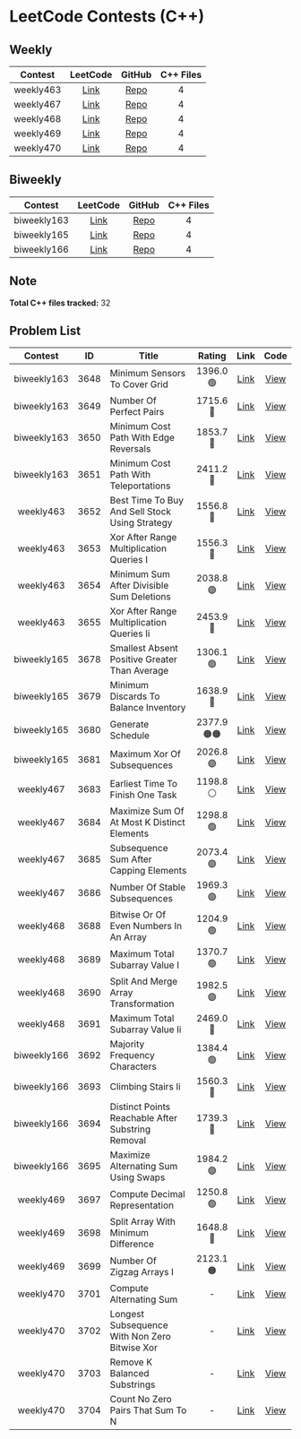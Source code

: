 # LeetCode Contests (C++)

## Weekly

| Contest | LeetCode | GitHub | C++ Files |
|:-------:|:--------:|:------:|:---------:|
| weekly463 | [Link](https://leetcode.com/contest/weekly-contest-463/) | [Repo](https://github.com/cyc6221/leetcode/tree/main/contests/weekly463) | 4 |
| weekly467 | [Link](https://leetcode.com/contest/weekly-contest-467/) | [Repo](https://github.com/cyc6221/leetcode/tree/main/contests/weekly467) | 4 |
| weekly468 | [Link](https://leetcode.com/contest/weekly-contest-468/) | [Repo](https://github.com/cyc6221/leetcode/tree/main/contests/weekly468) | 4 |
| weekly469 | [Link](https://leetcode.com/contest/weekly-contest-469/) | [Repo](https://github.com/cyc6221/leetcode/tree/main/contests/weekly469) | 4 |
| weekly470 | [Link](https://leetcode.com/contest/weekly-contest-470/) | [Repo](https://github.com/cyc6221/leetcode/tree/main/contests/weekly470) | 4 |

## Biweekly

| Contest | LeetCode | GitHub | C++ Files |
|:-------:|:--------:|:------:|:---------:|
| biweekly163 | [Link](https://leetcode.com/contest/biweekly-contest-163/) | [Repo](https://github.com/cyc6221/leetcode/tree/main/contests/biweekly163) | 4 |
| biweekly165 | [Link](https://leetcode.com/contest/biweekly-contest-165/) | [Repo](https://github.com/cyc6221/leetcode/tree/main/contests/biweekly165) | 4 |
| biweekly166 | [Link](https://leetcode.com/contest/biweekly-contest-166/) | [Repo](https://github.com/cyc6221/leetcode/tree/main/contests/biweekly166) | 4 |

## Note

**Total C++ files tracked:** 32

## Problem List

| Contest | ID | Title | Rating | Link | Code |
|:-------:|:--:|-------|:------:|:----:|:----:|
| biweekly163 | 3648 | Minimum Sensors To Cover Grid | 1396.0<br>🟢 | [Link](https://leetcode.com/problems/minimum-sensors-to-cover-grid/) | [View](./biweekly163/3648.minimum-sensors-to-cover-grid.cpp) |
| biweekly163 | 3649 | Number Of Perfect Pairs | 1715.6<br>🔵 | [Link](https://leetcode.com/problems/number-of-perfect-pairs/) | [View](./biweekly163/3649.number-of-perfect-pairs.cpp) |
| biweekly163 | 3650 | Minimum Cost Path With Edge Reversals | 1853.7<br>🔵 | [Link](https://leetcode.com/problems/minimum-cost-path-with-edge-reversals/) | [View](./biweekly163/3650.minimum-cost-path-with-edge-reversals.cpp) |
| biweekly163 | 3651 | Minimum Cost Path With Teleportations | 2411.2<br>🔴 | [Link](https://leetcode.com/problems/minimum-cost-path-with-teleportations/) | [View](./biweekly163/3651.minimum-cost-path-with-teleportations.cpp) |
| weekly463 | 3652 | Best Time To Buy And Sell Stock Using Strategy | 1556.8<br>🔷 | [Link](https://leetcode.com/problems/best-time-to-buy-and-sell-stock-using-strategy/) | [View](./weekly463/3652.best-time-to-buy-and-sell-stock-using-strategy.cpp) |
| weekly463 | 3653 | Xor After Range Multiplication Queries I | 1556.3<br>🔷 | [Link](https://leetcode.com/problems/xor-after-range-multiplication-queries-i/) | [View](./weekly463/3653.xor-after-range-multiplication-queries-i.cpp) |
| weekly463 | 3654 | Minimum Sum After Divisible Sum Deletions | 2038.8<br>🟣 | [Link](https://leetcode.com/problems/minimum-sum-after-divisible-sum-deletions/) | [View](./weekly463/3654.minimum-sum-after-divisible-sum-deletions.cpp) |
| weekly463 | 3655 | Xor After Range Multiplication Queries Ii | 2453.9<br>🔴 | [Link](https://leetcode.com/problems/xor-after-range-multiplication-queries-ii/) | [View](./weekly463/3655.xor-after-range-multiplication-queries-ii.cpp) |
| biweekly165 | 3678 | Smallest Absent Positive Greater Than Average | 1306.1<br>🟢 | [Link](https://leetcode.com/problems/smallest-absent-positive-greater-than-average/) | [View](./biweekly165/3678.smallest-absent-positive-greater-than-average.cpp) |
| biweekly165 | 3679 | Minimum Discards To Balance Inventory | 1638.9<br>🔵 | [Link](https://leetcode.com/problems/minimum-discards-to-balance-inventory/) | [View](./biweekly165/3679.minimum-discards-to-balance-inventory.cpp) |
| biweekly165 | 3680 | Generate Schedule | 2377.9<br>🟠🟠 | [Link](https://leetcode.com/problems/generate-schedule/) | [View](./biweekly165/3680.generate-schedule.cpp) |
| biweekly165 | 3681 | Maximum Xor Of Subsequences | 2026.8<br>🟣 | [Link](https://leetcode.com/problems/maximum-xor-of-subsequences/) | [View](./biweekly165/3681.maximum-xor-of-subsequences.cpp) |
| weekly467 | 3683 | Earliest Time To Finish One Task | 1198.8<br>⚪ | [Link](https://leetcode.com/problems/earliest-time-to-finish-one-task/) | [View](./weekly467/3683.earliest-time-to-finish-one-task.cpp) |
| weekly467 | 3684 | Maximize Sum Of At Most K Distinct Elements | 1298.8<br>🟢 | [Link](https://leetcode.com/problems/maximize-sum-of-at-most-k-distinct-elements/) | [View](./weekly467/3684.maximize-sum-of-at-most-k-distinct-elements.cpp) |
| weekly467 | 3685 | Subsequence Sum After Capping Elements | 2073.4<br>🟣 | [Link](https://leetcode.com/problems/subsequence-sum-after-capping-elements/) | [View](./weekly467/3685.subsequence-sum-after-capping-elements.cpp) |
| weekly467 | 3686 | Number Of Stable Subsequences | 1969.3<br>🟣 | [Link](https://leetcode.com/problems/number-of-stable-subsequences/) | [View](./weekly467/3686.number-of-stable-subsequences.cpp) |
| weekly468 | 3688 | Bitwise Or Of Even Numbers In An Array | 1204.9<br>🟢 | [Link](https://leetcode.com/problems/bitwise-or-of-even-numbers-in-an-array/) | [View](./weekly468/3688.bitwise-or-of-even-numbers-in-an-array.cpp) |
| weekly468 | 3689 | Maximum Total Subarray Value I | 1370.7<br>🟢 | [Link](https://leetcode.com/problems/maximum-total-subarray-value-i/) | [View](./weekly468/3689.maximum-total-subarray-value-i.cpp) |
| weekly468 | 3690 | Split And Merge Array Transformation | 1982.5<br>🟣 | [Link](https://leetcode.com/problems/split-and-merge-array-transformation/) | [View](./weekly468/3690.split-and-merge-array-transformation.cpp) |
| weekly468 | 3691 | Maximum Total Subarray Value Ii | 2469.0<br>🔴 | [Link](https://leetcode.com/problems/maximum-total-subarray-value-ii/) | [View](./weekly468/3691.maximum-total-subarray-value-ii.cpp) |
| biweekly166 | 3692 | Majority Frequency Characters | 1384.4<br>🟢 | [Link](https://leetcode.com/problems/majority-frequency-characters/) | [View](./biweekly166/3692.majority-frequency-characters.cpp) |
| biweekly166 | 3693 | Climbing Stairs Ii | 1560.3<br>🔷 | [Link](https://leetcode.com/problems/climbing-stairs-ii/) | [View](./biweekly166/3693.climbing-stairs-ii.cpp) |
| biweekly166 | 3694 | Distinct Points Reachable After Substring Removal | 1739.3<br>🔵 | [Link](https://leetcode.com/problems/distinct-points-reachable-after-substring-removal/) | [View](./biweekly166/3694.distinct-points-reachable-after-substring-removal.cpp) |
| biweekly166 | 3695 | Maximize Alternating Sum Using Swaps | 1984.2<br>🟣 | [Link](https://leetcode.com/problems/maximize-alternating-sum-using-swaps/) | [View](./biweekly166/3695.maximize-alternating-sum-using-swaps.cpp) |
| weekly469 | 3697 | Compute Decimal Representation | 1250.8<br>🟢 | [Link](https://leetcode.com/problems/compute-decimal-representation/) | [View](./weekly469/3697.compute-decimal-representation.cpp) |
| weekly469 | 3698 | Split Array With Minimum Difference | 1648.8<br>🔵 | [Link](https://leetcode.com/problems/split-array-with-minimum-difference/) | [View](./weekly469/3698.split-array-with-minimum-difference.cpp) |
| weekly469 | 3699 | Number Of Zigzag Arrays I | 2123.1<br>🟠 | [Link](https://leetcode.com/problems/number-of-zigzag-arrays-i/) | [View](./weekly469/3699.number-of-zigzag-arrays-i.cpp) |
| weekly470 | 3701 | Compute Alternating Sum | - | [Link](https://leetcode.com/problems/compute-alternating-sum/) | [View](./weekly470/3701.compute-alternating-sum.cpp) |
| weekly470 | 3702 | Longest Subsequence With Non Zero Bitwise Xor | - | [Link](https://leetcode.com/problems/longest-subsequence-with-non-zero-bitwise-xor/) | [View](./weekly470/3702.longest-subsequence-with-non-zero-bitwise-xor.cpp) |
| weekly470 | 3703 | Remove K Balanced Substrings | - | [Link](https://leetcode.com/problems/remove-k-balanced-substrings/) | [View](./weekly470/3703.remove-k-balanced-substrings.cpp) |
| weekly470 | 3704 | Count No Zero Pairs That Sum To N | - | [Link](https://leetcode.com/problems/count-no-zero-pairs-that-sum-to-n/) | [View](./weekly470/3704.count-no-zero-pairs-that-sum-to-n.cpp) |
